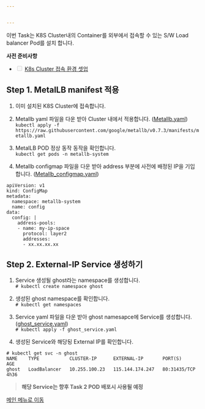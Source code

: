 ```yaml
---


---
```


<p>이번 Task는 K8S Cluster내의 Container를 외부에서 접속할 수 있는 S/W Load balancer Pod를 설치 합니다.</p>
<p><strong>사전 준비사항</strong></p>
<ul>
<li class="task-list-item"><input type="checkbox" class="task-list-item-checkbox" disabled=""> <a href="https://github.com/netappkr/NDX_Handsonworkshop-/blob/master/K8s_on_MultiCloud/OnPremNKS.md">K8s Cluster 접속 환경 셋업</a></li>
</ul>
<h2 id="step-1.-metallb-manifest--적용">Step 1. MetalLB manifest  적용</h2>
<ol>
<li>
<p>이미 설치된  K8S Cluster에 접속합니다.</p>
</li>
<li>
<p>Metallb yaml 파일을 다운 받아 Cluster 내에서 적용합니다. (<a href="https://github.com/netappkr/NDX_Handsonworkshop-/blob/master/sourcefile/metallb.yaml">Metallb.yaml</a>)<br>
<code>kubectl apply -f https://raw.githubusercontent.com/google/metallb/v0.7.3/manifests/metallb.yaml</code></p>
</li>
<li>
<p>MetalLB POD 정상 동작 동작을 확인합니다.<br>
<code>kubectl get pods -n metallb-system</code></p>
</li>
<li>
<p>Metallb configmap 파일을 다운 받아 address 부분에 사전에 배정된 IP을 기입합니다. (<a href="https://github.com/netappkr/NDX_Handsonworkshop-/blob/master/sourcefile/metallbconfigmap.yaml">Metallb_configmap.yaml</a>)</p>
</li>
</ol>
 <pre class="  language-undefined"><code class="prism language-&quot;NotActions&quot;:  language-undefined">apiVersion: v1
kind: ConfigMap
metadata:
  namespace: metallb-system
  name: config
data:
  config: |
    address-pools:
    - name: my-ip-space
      protocol: layer2
      addresses:
      - xx.xx.xx.xx </code></pre>
<h2 id="step-2.-external-ip-service--생성하기">Step 2. External-IP Service  생성하기</h2>
<ol>
<li>
<p>Service 생성될 ghost라는 namespace를 생성합니다.<br>
<code># kubectl create namespace ghost</code></p>
</li>
<li>
<p>생성된 ghost namespace를 확인합니다.<br>
<code># kubectl get namespaces</code></p>
</li>
<li>
<p>Service yaml 파일을 다운 받아 ghost namesapce에 Service를 생성합니다.(<a href="https://github.com/netappkr/NDX_Handsonworkshop-/blob/master/sourcefile/ghost_service.yaml">ghost_service.yaml</a>)<br>
<code># kubectl apply -f ghost_service.yaml</code></p>
</li>
<li>
<p>생성된 Service와 해당됭 External IP를 확인합니다.</p>
</li>
</ol>
<pre class="  language-undefined"><code class="prism language-&quot;NotActions&quot;:  language-undefined"># kubectl get svc -n ghost
NAME    TYPE           CLUSTER-IP      EXTERNAL-IP       PORT(S)        AGE
ghost   LoadBalancer   10.255.100.23   115.144.174.247   80:31435/TCP   4h36</code></pre> 
<blockquote>
<p><strong>해당 Service는 향후 Task 2 POD 배포시 사용될 예정</strong></p>
</blockquote>
<p><a href="https://github.com/netappkr/NDX_Handsonworkshop-/">메인 메뉴로 이동</a></p>


